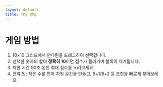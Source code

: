 ```yaml
---
layout: default
title: 게임 방법
---
```


# 게임 방법

1. 10×10 그리드에서 만다린을 드래그하여 선택합니다.
2. 선택한 숫자의 합이 **정확히 10**이면 점수가 올라가며 블록이 제거됩니다.
3. 제한 시간 90초 동안 최대 점수를 노려보세요.
4. 전략 팁: 작은 수를 먼저 지워 공간을 만들고, 9+1/8+2 등 조합을 빠르게 찾아보세요.
